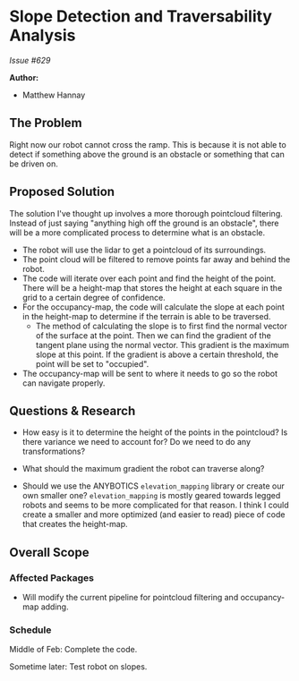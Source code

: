 # Slope Detection and Traversability Analysis

*Issue #629*

**Author:**
- Matthew Hannay

## The Problem

Right now our robot cannot cross the ramp. This is because it is not able to detect if something above the
ground is an obstacle or something that can be driven on.

## Proposed Solution

The solution I've thought up involves a more thorough pointcloud filtering. Instead of just saying "anything
high off the ground is an obstacle", there will be a more complicated process to determine what is an obstacle.

* The robot will use the lidar to get a pointcloud of its surroundings.
* The point cloud will be filtered to remove points far away and behind the robot.
* The code will iterate over each point and find the height of the point. There will be a height-map that
stores the height at each square in the grid to a certain degree of confidence.
* For the occupancy-map, the code will calculate the slope at each point in the height-map to determine
if the terrain is able to be traversed.
    * The method of calculating the slope is to first find the normal vector of the surface at the point.
    Then we can find the gradient of the tangent plane using the normal vector. This gradient is the maximum
    slope at this point. If the gradient is above a certain threshold, the point will be set to "occupied".
* The occupancy-map will be sent to where it needs to go so the robot can navigate properly.

## Questions & Research
* How easy is it to determine the height of the points in the pointcloud? Is there variance we need to account
for? Do we need to do any transformations?

* What should the maximum gradient the robot can traverse along?

* Should we use the ANYBOTICS `elevation_mapping` library or create our own smaller one? `elevation_mapping`
is mostly geared towards legged robots and seems to be more complicated for that reason. I think I could
create a smaller and more optimized (and easier to read) piece of code that creates the height-map.

## Overall Scope

### Affected Packages

- Will modify the current pipeline for pointcloud filtering and occupancy-map adding.

### Schedule

Middle of Feb: Complete the code.

Sometime later: Test robot on slopes.
